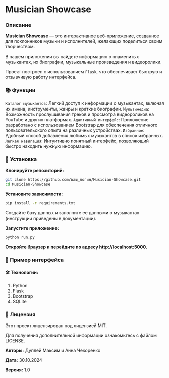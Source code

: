 # Musician Showcase

### Описание

**Musician Showcase** — это интерактивное веб-приложение, созданное для поклонников музыки и исполнителей, желающих поделиться своим творчеством.

В нашем приложении вы найдете информацию о знаменитых музыкантах, их биографии, музыкальные произведения и видеоролики.

Проект построен с использованием `Flask`, что обеспечивает быструю и отзывчивую работу интерфейса.

### 📚 Функции

`Каталог музыкантов`: Легкий доступ к информации о музыкантах, включая их имена, инструменты, жанры и краткие биографии.
`Мультимедиа`: Возможность прослушивания треков и просмотра видеороликов на YouTube и других платформах.
`Адаптивный интерфейс`: Приложение разработано с использованием Bootstrap для обеспечения отличного пользовательского опыта на различных устройствах.
`Избранное`: Удобный способ добавления любимых музыкантов в список избранных.
`Легкая навигация`: Интуитивно понятный интерфейс, позволяющий быстро находить нужную информацию.

### 🚀 Установка

**Клонируйте репозиторий:**

```bash
git clone https://github.com/ваш_логин/Musician-Showcase.git
cd Musician-Showcase
```

**Установите зависимости:**

```bash
pip install -r requirements.txt
```

Создайте базу данных и заполните ее данными о музыкантах (инструкции приведены в документации).

**Запустите приложение:**

```bash
python run.py
```

**Откройте браузер и перейдите по адресу http://localhost:5000.**


### 📸 Пример интерфейса

#### 🛠 Технологии:
1. Python
2. Flask
3. Bootstrap
4. SQLite

### 📄 Лицензия

Этот проект лицензирован под лицензией MIT.

Для получения дополнительной информации ознакомьтесь с файлом LICENSE.

**Авторы:** Дуплей Максим и Анна Чекоренко

**Дата:** 30.10.2024

**Версия:** 1.0
